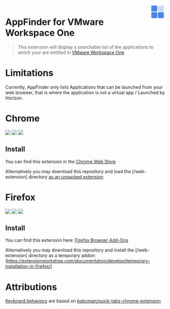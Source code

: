 <img src="icons/icon48.png" align="right" />

# AppFinder for VMware Workspace One
>This extension will display a searchable list of the applications to which your are entitled in [VMware Workspace One](https://www.vmware.com/products/workspace-one.html)

# Limitations
Currently, AppFinder only lists Applications that can be launched from your web browser, that is where the application is not a virtual app / Launched by Horizon.

# Chrome
<img src="https://img.shields.io/chrome-web-store/stars/aehfcfgkfhkaclkhjhonjoabaklkpggc"> <img src="https://img.shields.io/chrome-web-store/v/aehfcfgkfhkaclkhjhonjoabaklkpggc"> <img src="https://img.shields.io/chrome-web-store/users/aehfcfgkfhkaclkhjhonjoabaklkpggc">

## Install
You can find this extension in the [Chrome Web Store](https://chrome.google.com/webstore/detail/appfinder-for-workspace-o/aehfcfgkfhkaclkhjhonjoabaklkpggc)

Alternatively you may download this repository and load the [/web-extension] directory [as an unpacked extension](https://developer.chrome.com/extensions/getstarted#manifest)

# Firefox
<img src="https://img.shields.io/amo/stars/appfinder-for-workspace-one"> <img src="https://img.shields.io/amo/v/appfinder-for-workspace-one"> <img src="https://img.shields.io/amo/users/appfinder-for-workspace-one">

## Install
You can find this extension here: [Firefox Browser Add-Ons](https://addons.mozilla.org/en-US/firefox/addon/appfinder-for-workspace-one)

Alternatively you may download this repository and install the [/web-extension] directory as a temporary addon: (https://extensionworkshop.com/documentation/develop/temporary-installation-in-firefox/)

# Attributions
[Keyboard behaviors](src/keyboard_behaviors.js) are based on [babyman/quick-tabs-chrome-extension](https://github.com/babyman/quick-tabs-chrome-extension)
